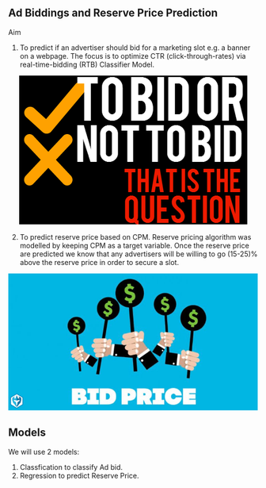 ## Ad Biddings and Reserve Price Prediction

Aim 
1) To predict if an advertiser should bid for a marketing slot e.g. a banner on a webpage. The focus is to optimize CTR (click-through-rates) via real-time-bidding (RTB) Classifier Model.

<p align="center">
   <img src="bid1.png">
</p>

2) To predict reserve price based on CPM. Reserve pricing algorithm was modelled by keeping CPM as a target variable. Once the reserve price are predicted we know that any advertisers will be willing to go (15-25)% above the reserve price in order to secure a slot.

![2](bids.jpg)

## Models

We will use 2 models:
1) Classfication to classify Ad bid.
2) Regression to predict Reserve Price.

